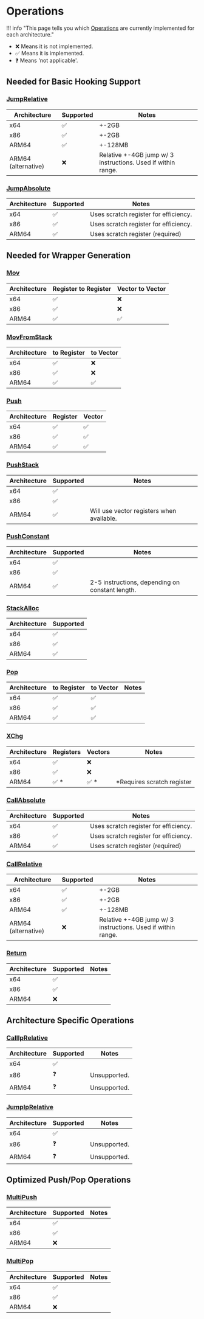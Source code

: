 # Operations

!!! info "This page tells you which [Operations](./operations.md) are currently implemented for each architecture."

- ❌ Means it is not implemented.
- ✅ Means it is implemented.
- ❓ Means 'not applicable'.

## Needed for Basic Hooking Support

### [JumpRelative](./operations.md#jumprelative)

| Architecture        | Supported | Notes                                                        |
| ------------------- | --------- | ------------------------------------------------------------ |
| x64                 | ✅         | +-2GB                                                        |
| x86                 | ✅         | +-2GB                                                        |
| ARM64               | ✅         | +-128MB                                                      |
| ARM64 (alternative) | ❌         | Relative +-4GB jump w/ 3 instructions. Used if within range. |

### [JumpAbsolute](./operations.md#jumpabsolute)

| Architecture | Supported | Notes                                 |
| ------------ | --------- | ------------------------------------- |
| x64          | ✅         | Uses scratch register for efficiency. |
| x86          | ✅         | Uses scratch register for efficiency. |
| ARM64        | ✅         | Uses scratch register (required)      |

## Needed for Wrapper Generation

### [Mov](./operations.md#mov)  

| Architecture | Register to Register | Vector to Vector |
| ------------ | -------------------- | ---------------- |
| x64          | ✅                    | ❌                |
| x86          | ✅                    | ❌                |
| ARM64        | ✅                    | ✅                |

### [MovFromStack](./operations.md#movfromstack)

| Architecture | to Register | to Vector |
| ------------ | ----------- | --------- |
| x64          | ✅           | ❌         |
| x86          | ✅           | ❌         |
| ARM64        | ✅           | ✅         |

### [Push](./operations.md#push)

| Architecture | Register | Vector |
| ------------ | -------- | ------ |
| x64          | ✅        | ✅      |
| x86          | ✅        | ✅      |
| ARM64        | ✅        | ✅      |

### [PushStack](./operations.md#pushstack)

| Architecture | Supported | Notes                                     |
| ------------ | --------- | ----------------------------------------- |
| x64          | ✅         |                                           |
| x86          | ✅         |                                           |
| ARM64        | ✅         | Will use vector registers when available. |

### [PushConstant](./operations.md#pushconstant)

| Architecture | Supported | Notes                                           |
| ------------ | --------- | ----------------------------------------------- |
| x64          | ✅         |                                                 |
| x86          | ✅         |                                                 |
| ARM64        | ✅         | 2-5 instructions, depending on constant length. |

### [StackAlloc](./operations.md#stackalloc)

| Architecture | Supported |
| ------------ | --------- |
| x64          | ✅         |
| x86          | ✅         |
| ARM64        | ✅         |

### [Pop](./operations.md#pop)

| Architecture | to Register | to Vector | Notes |
| ------------ | ----------- | --------- | ----- |
| x64          | ✅           | ✅         |       |
| x86          | ✅           | ✅         |       |
| ARM64        | ✅           | ✅         |       |

### [XChg](./operations.md#xchg)

| Architecture | Registers | Vectors | Notes                      |
| ------------ | --------- | ------- | -------------------------- |
| x64          | ✅         | ❌       |                            |
| x86          | ✅         | ❌       |                            |
| ARM64        | ✅ *       | ✅ *     | *Requires scratch register |

### [CallAbsolute](./operations.md#callabsolute)

| Architecture | Supported | Notes                                 |
| ------------ | --------- | ------------------------------------- |
| x64          | ✅         | Uses scratch register for efficiency. |
| x86          | ✅         | Uses scratch register for efficiency. |
| ARM64        | ✅         | Uses scratch register (required)      |

### [CallRelative](./operations.md#callrelative)

| Architecture        | Supported | Notes                                                        |
| ------------------- | --------- | ------------------------------------------------------------ |
| x64                 | ✅         | +-2GB                                                        |
| x86                 | ✅         | +-2GB                                                        |
| ARM64               | ✅         | +-128MB                                                      |
| ARM64 (alternative) | ❌         | Relative +-4GB jump w/ 3 instructions. Used if within range. |

### [Return](./operations.md#return)

| Architecture | Supported | Notes |
| ------------ | --------- | ----- |
| x64          | ✅         |       |
| x86          | ✅         |       |
| ARM64        | ❌         |       |

## Architecture Specific Operations

### [CallIpRelative](./operations.md#calliprelative)

| Architecture | Supported | Notes        |
| ------------ | --------- | ------------ |
| x64          | ✅         |              |
| x86          | ❓         | Unsupported. |
| ARM64        | ❓         | Unsupported. |

### [JumpIpRelative](./operations.md#jumpiprelative)

| Architecture | Supported | Notes        |
| ------------ | --------- | ------------ |
| x64          | ✅         |              |
| x86          | ❓         | Unsupported. |
| ARM64        | ❓         | Unsupported. |

## Optimized Push/Pop Operations

### [MultiPush](./operations.md#multipush)

| Architecture | Supported | Notes |
| ------------ | --------- | ----- |
| x64          | ✅         |       |
| x86          | ✅         |       |
| ARM64        | ❌         |       |

### [MultiPop](./operations.md#multipop)

| Architecture | Supported | Notes |
| ------------ | --------- | ----- |
| x64          | ✅         |       |
| x86          | ✅         |       |
| ARM64        | ❌         |       |